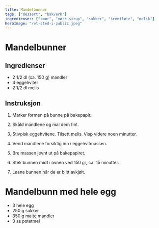 ```yaml
---
title: Mandelbunner
tags: ["dessert", "bakverk"]
ingredienser: ["smør", "mørk sirup", "sukker", "kremfløte", "nelik"]
heroImage: "/et-sted-i-public.jpeg"
---
```


# Mandelbunner

## Ingredienser

- 2 1/2 dl (ca. 150 g) mandler
- 4 eggehviter
- 2 1/2 dl melis

## Instruksjon

1. Marker formen på bunne på bakepapir.

2. Skåld mandlene og mal dem fint.

3. Stivpisk eggehvitene. Tilsett melis. Visp videre noen minutter.

4. Vend mandlene forsiktig inn i eggehvitmassen.

5. Bre massen jevnt ut på bakepapiret.

6. Stek bunnen midt i ovnen ved 150 gr, ca. 15 minutter.

7. Løsne bunnen når de er blitt avkjølt.

# Mandelbunn med hele egg

- 3 hele egg
- 250 g sukker
- 350 g malte mandler
- 3 ss potetmel
